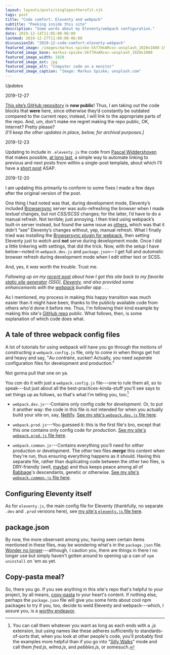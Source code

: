 ```yaml
---
layout: layouts/posts/singlepostherofit.njk
tags: post
title: "Code comfort: Eleventy and webpack"
subtitle: "Peeking inside this site"
description: "Some words about my Eleventy/webpack configuration."
date: 2019-12-14T11:05:00-06:00
lastmod: 2019-12-27T11:08:00-06:00
discussionId: "2019-12-code-comfort-eleventy-webpack"
featured_image: /images/markus-spiske-Skf7HxARcoc-unsplash_1920x1080-1920.jpg
featured_image_base: markus-spiske-Skf7HxARcoc-unsplash_1920x1080
featured_image_width: 1920
featured_image_ext: jpg
featured_image_alt: "Computer code on a monitor"
featured_image_caption: "Image: Markus Spiske; unsplash.com"
---
```


<div class="yellowBox">
	<p class="h3"><em>Updates</em></p>
	<p class="h4">2019-12-27</p>
	<p><a href="https://github.com/brycewray/eleventy_bundler">This site&rsquo;s GitHub repository</a> is <strong>now public</strong>! Thus, I am taking out the code blocks that <strong>were</strong> here, since otherwise they&rsquo;d constantly be outdated compared to the current repo; instead, I will link to the appropriate parts of the repo. And, um, don't make me regret making the repo public, OK, Internet? Pretty please?<br />
	<em>[I&rsquo;ll keep the other updates in place, below, for archival purposes.]</em></p>
  <p class="h4">2019-12-23</p>
  <p>Updating to include in <code>.eleventy.js</code> the code from <a href="https://pascalw.me">Pascal Widdershoven</a> that makes possible, <a href="https://github.com/11ty/eleventy/issues/529">at long last</a>, a simple way to automate linking to previous and next posts from within a single-post template, about which I&rsquo;ll have a <a href="/posts/2019/12/previous-next-eleventy">short post</a> ASAP.</p>
  <p class="h4">2019-12-20</p>
  <p>I am updating this primarily to conform to some fixes I made a few days after the original version of the post.</p>
  <p>One thing I had noted was that, during development mode, Eleventy&rsquo;s included <a href="https://www.browsersync.io">Browsersync</a> server was auto-refreshing the browser when I made <em>textual</em> changes, but not <em>CSS/SCSS</em> changes; for the latter, I&rsquo;d have to do a manual refresh. Not terrible; just annoying. I then tried using webpack&rsquo;s built-in server instead, but found the same issue as <a href="https://github.com/11ty/eleventy/issues/272#issuecomment-457368626">others</a>, which was that it didn&rsquo;t &ldquo;see&rdquo; Eleventy&rsquo;s changes without, yep, manual refresh. What I finally tried was installing the <a href="https://www.npmjs.com/package/browser-sync-webpack-plugin">Browsersync plugin for webpack</a>, then setting Eleventy just to <em>watch</em> and <strong>not</strong> serve during development mode. Once I did a little tinkering with settings, that did the trick. Now, with the setup I have below&mdash;noted in <code>webpack.dev.js</code> and <code>package.json</code>&mdash; I get full and <em>automatic</em> browser refresh during development mode when I edit either text or SCSS.</p>
  <p>And, yes, it <em>was</em> worth the trouble. Trust me.</p>
</div>

*Following up on my [recent post](/posts/2019/12/packing-up) about how I got this site back to my favorite [static site generator](https://staticgen.com) (SSG), [Eleventy](https://11ty.dev), and also provided some enhancements with the [webpack](https://webpack.js.org) bundler&nbsp;app&nbsp;.&nbsp;.&nbsp;.*

As I mentioned, my process in making this happy transition was much easier than it might have been, thanks to the publicly available code from others who'd done it before me. Thus, I'm following their kind example by making this site's [GitHub repo](https://github.com/brycewray/eleventy_bundler) public. What follows, then, is some explanation of which code does what.

## A tale of three webpack config files

A lot of tutorials for using webpack will have you go through the motions of constructing a `webpack.config.js` file, only to come in when things get hot and heavy and say, "*Au contraire*, sucker! Actually, you need *separate* configuration files for development and production."

Not gonna pull that one on ya.

You *can* do it with just a `webpack.config.js` file---one to rule them all, so to speak---but just about all the best-practices-kinda-stuff you'll see says to set things up as follows, so that's what I'm telling you, too:[^configNames]

[^configNames]: You can call them whatever you want as long as each ends with a *.js* extension, but using names like these adheres sufficiently to standards-of-sorts that, when you look at other people's code, you'll probably find the examples more helpful than if you go into "[Silly Walks](https://en.wikipedia.org/wiki/The_Ministry_of_Silly_Walks)" mode and call them *fred.js*, *wilma.js*, and *pebbles.js*, or somesuch.

- `webpack.dev.js`---Contains only config code for *development*. Or, to put it another way: the code in this file is *not* intended for when you actually build your site on, say, [Netlify](https://www.netlify.com). [See my site's `webpack.dev.js` file here](https://github.com/brycewray/eleventy_bundler/blob/master/webpack.dev.js).

- `webpack.prod.js`---You guessed it: this is the first file's bro, except that this one contains only config code for *production*. [See my site's `webpack.prod.js` file here](https://github.com/brycewray/eleventy_bundler/blob/master/webpack.prod.js).

- `webpack.common.js`---Contains everything you'll need for *either* production or development. The other two files ***merge*** this content when they're run, thus ensuring everything happens as it should. Having this separate file, rather than duplicating code between the other two files, is DRY-friendly (well, [maybe](https://thevaluable.dev/dru-principle-cost-benefit-example)) and thus keeps peace among all of [Babbage](https://www.computerhistory.org/babbage/)'s descendants, genetic or otherwise. [See my site's `webpack.common.js` file here](https://github.com/brycewray/eleventy_bundler/blob/master/webpack.common.js).

## Configuring Eleventy itself

As for `eleventy.js`, the main config file for Eleventy (thankfully, no separate `.dev` and `.prod` versions here), see [my site's `eleventy.js` file here](https://github.com/brycewray/eleventy_bundler/blob/master/.eleventy.js).

## package.json

By now, the more observant among you, having seen certain items mentioned in these files, may be wondering what's in the `package.json` file. [Wonder no longer](https://github.com/brycewray/eleventy_bundler/blob/master/package.json)---although, I caution you, there are things in there I no longer use but simply haven't gotten around to opening up a can of `npm uninstall` on 'em as yet.

## Copy-pasta meal?

So, there you go. If you see anything in this site's repo that's helpful to your project, by all means, [copy-pasta](https://knowyourmeme.com/memes/copypasta) to your heart's content. If nothing else, perhaps the `package.json` file will give you some hints about cool npm packages to try if you, too, decide to weld Eleventy and webpack---which, I assure you, is a [worthy endeavor](/posts/2019/12/packing-up).